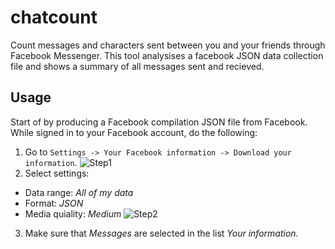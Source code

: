 # chatcount
Count messages and characters sent between you and your friends through Facebook Messenger. This tool analysises a facebook JSON data collection file and shows a summary of all messages sent and recieved.

## Usage
Start of by producing a Facebook compilation JSON file from Facebook. While signed in to your Facebook account, do the following:

1. Go to `Settings -> Your Facebook information -> Download your information`.
![Step1](resourses/1.png)
2. Select settings:

  * Data range: *All of my data*
  * Format: *JSON*
  * Media quiality: *Medium*
![Step2](resourses/2.png)
  
3. Make sure that *Messages* are selected in the list *Your information*.

